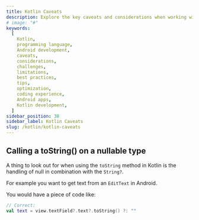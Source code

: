 ```yaml
---
title: Kotlin Caveats
description: Explore the key caveats and considerations when working with Kotlin, a popular programming language for Android development and beyond. Discover potential challenges, limitations, and important factors to be aware of to enhance your Kotlin coding experience and optimize your projects
# image: "#"
keywords:
  [
    Kotlin,
    programming language,
    Android development,
    caveats,
    considerations,
    challenges,
    limitations,
    best practices,
    tips,
    optimization,
    coding experience,
    Android apps,
    Kotlin development,
  ]
sidebar_position: 38
sidebar_label: Kotlin Caveats
slug: /kotlin/kotlin-caveats
---
```


## Calling a toString() on a nullable type

A thing to look out for when using the `toString` method in Kotlin is the handling of null in combination with the `String?`.

For example you want to get text from an `EditText` in Android.

You would have a piece of code like:

```kotlin
// Correct:
val text = view.textField?.text?.toString() ?: ""
```

